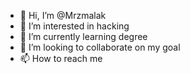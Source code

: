 - 👋 Hi, I’m @Mrzmalak
- 👀 I’m interested in hacking 
- 🌱 I’m currently learning degree 
- 💞️ I’m looking to collaborate on my goal 
- 📫 How to reach me 

<!---
Mrzmalak/Mrzmalak is a ✨ special ✨ repository because its `README.md` (this file) appears on your GitHub profile.
You can click the Preview link to take a look at your changes.
--->
